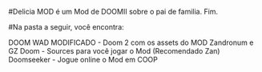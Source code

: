 #Delicia MOD é um Mod de DOOMII sobre o pai de familia. Fim.


#Na pasta a seguir, você encontra:

DOOM WAD MODIFICADO - Doom 2 com os assets do MOD
Zandronum e GZ Doom - Sources para você jogar o Mod (Recomendado Zan)
Doomseeker - Jogue online o Mod em COOP
